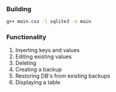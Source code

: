 ### Building
```sh
g++ main.cxx -l sqlite3 -o main
```
### Functionality
1. Inserting keys and values
2. Editing existing values
3. Deleting
4. Creating a backup
5. Restoring DB's from existing backups
6. Displaying a table
